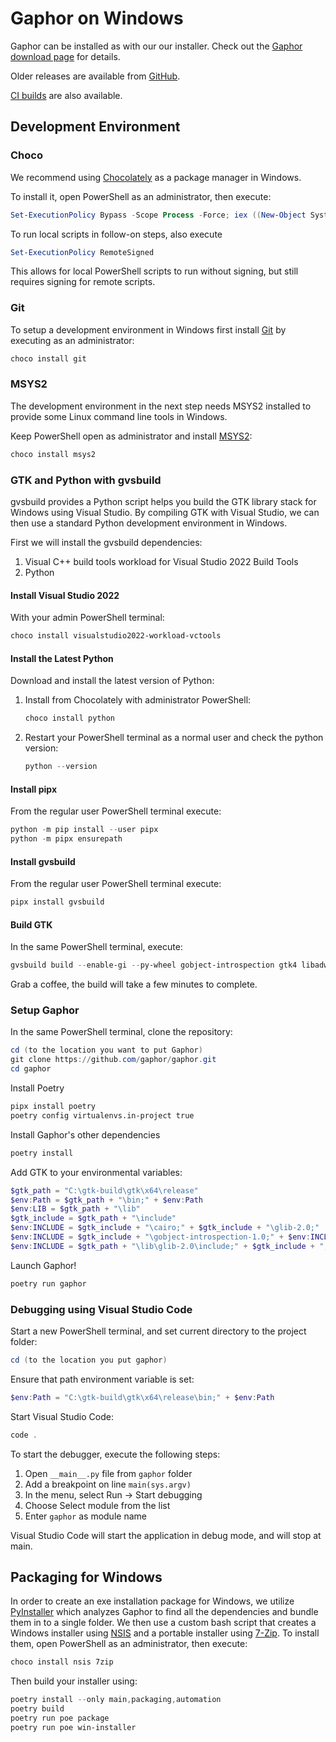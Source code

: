 # Gaphor on Windows

Gaphor can be installed as with our our installer.
Check out the [Gaphor download page](https://gaphor.org/download.html#windows)
for details.

Older releases are available from [GitHub](https://github.com/gaphor/gaphor/releases).

[CI builds](https://github.com/gaphor/gaphor/actions/workflows/full-build.yml) are also available.

## Development Environment

### Choco

We recommend using [Chocolately](https://chocolatey.org/) as a package manager
in Windows.

To install it, open PowerShell as an administrator, then execute:

```PowerShell
Set-ExecutionPolicy Bypass -Scope Process -Force; iex ((New-Object System.Net.WebClient).DownloadString('https://community.chocolatey.org/install.ps1'))
```

To run local scripts in follow-on steps, also execute

```PowerShell
Set-ExecutionPolicy RemoteSigned
```

This allows for local PowerShell scripts
to run without signing, but still requires signing for remote scripts.

### Git

To setup a development environment in Windows first install
[Git](https://gitforwindows.org) by executing as an administrator:

```PowerShell
choco install git
```

### MSYS2

The development environment in the next step needs MSYS2 installed to provide
some Linux command line tools in Windows.

Keep PowerShell open as administrator and install [MSYS2](http://www.msys2.org/):

```PowerShell
choco install msys2
```

### GTK and Python with gvsbuild

gvsbuild provides a Python script helps you build the GTK library stack for
Windows using Visual Studio. By compiling GTK with Visual Studio, we can then
use a standard Python development environment in Windows.

First we will install the gvsbuild dependencies:
1. Visual C++ build tools workload for Visual Studio 2022 Build Tools
1. Python

#### Install Visual Studio 2022

With your admin PowerShell terminal:

```PowerShell
choco install visualstudio2022-workload-vctools
```

#### Install the Latest Python

Download and install the latest version of Python:

1. Install from Chocolately with administrator PowerShell:

   ```PowerShell
   choco install python
   ```

2. Restart your PowerShell terminal as a normal user and check  the python version:

   ```PowerShell
   python --version
   ```

#### Install pipx

From the regular user PowerShell terminal execute:
```PowerShell
python -m pip install --user pipx
python -m pipx ensurepath
```

#### Install gvsbuild

From the regular user PowerShell terminal execute:

```PowerShell
pipx install gvsbuild
```

#### Build GTK

In the same PowerShell terminal, execute:

```PowerShell
gvsbuild build --enable-gi --py-wheel gobject-introspection gtk4 libadwaita pycairo pygobject gtksourceview5 adwaita-icon-theme hicolor-icon-theme
```
Grab a coffee, the build will take a few minutes to complete.

### Setup Gaphor

In the same PowerShell terminal, clone the repository:
```PowerShell
cd (to the location you want to put Gaphor)
git clone https://github.com/gaphor/gaphor.git
cd gaphor
```

Install Poetry
```bash
pipx install poetry
poetry config virtualenvs.in-project true
```

Install Gaphor's other dependencies
```PowerShell
poetry install
```

Add GTK to your environmental variables:
```PowerShell
$gtk_path = "C:\gtk-build\gtk\x64\release"
$env:Path = $gtk_path + "\bin;" + $env:Path
$env:LIB = $gtk_path + "\lib"
$gtk_include = $gtk_path + "\include"
$env:INCLUDE = $gtk_include + "\cairo;" + $gtk_include + "\glib-2.0;"
$env:INCLUDE = $gtk_include + "\gobject-introspection-1.0;" + $env:INCLUDE
$env:INCLUDE = $gtk_path + "\lib\glib-2.0\include;" + $gtk_include + ";" + $env:INCLUDE
```

Launch Gaphor!
```PowerShell
poetry run gaphor
```

### Debugging using Visual Studio Code

Start a new PowerShell terminal, and set current directory to the project folder:
```PowerShell
cd (to the location you put gaphor)
```

Ensure that path environment variable is set:
```PowerShell
$env:Path = "C:\gtk-build\gtk\x64\release\bin;" + $env:Path
```

Start Visual Studio Code:
```PowerShell
code .
```

To start the debugger, execute the following steps:
1. Open `__main__.py` file from `gaphor` folder
2. Add a breakpoint on line `main(sys.argv)`
3. In the menu, select Run → Start debugging
4. Choose Select module from the list
5. Enter `gaphor` as module name

Visual Studio Code will start the application in debug mode, and will stop at main.

## Packaging for Windows

In order to create an exe installation package for Windows, we utilize
[PyInstaller](https://pyinstaller.org) which analyzes Gaphor to find all the
dependencies and bundle them in to a single folder. We then use a custom bash
script that creates a Windows installer using
[NSIS](https://nsis.sourceforge.io/Main_Page) and a portable installer using
[7-Zip](https://www.7-zip.org). To install them, open PowerShell as an
administrator, then execute:

```PowerShell
choco install nsis 7zip
```

Then build your installer using:

```PowerShell
poetry install --only main,packaging,automation
poetry build
poetry run poe package
poetry run poe win-installer
```
